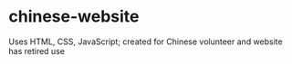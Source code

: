 # chinese-website
Uses HTML, CSS, JavaScript; created for Chinese volunteer and website has retired use
